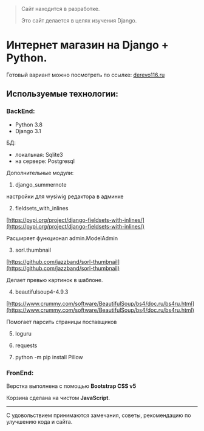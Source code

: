 > Сайт находится в разработке.
> 
> Это сайт делается в целях изучения Django.

# Интернет магазин на Django + Python.

Готовый вариант можно посмотреть по ссылке: [derevo116.ru](http://derevo116.ru)

## Используемые технологии:

### BackEnd:

- Python 3.8
- Django 3.1

БД:

- локальная: Sqlite3
- на сервере: Postgresql

Дополнительные модули:

1.  django_summernote

настройки для wysiwig редактора в админке

2.  fieldsets\_with\_inlines

[https://pypi.org/project/django-fieldsets-with-inlines/](https://pypi.org/project/django-fieldsets-with-inlines/)

Расширяет функционал admin.ModelAdmin

3.  sorl.thumbnail

[https://github.com/jazzband/sorl-thumbnail](https://github.com/jazzband/sorl-thumbnail)

Делает превью картинок в шаблоне.

4. beautifulsoup4-4.9.3

[https://www.crummy.com/software/BeautifulSoup/bs4/doc.ru/bs4ru.html](https://www.crummy.com/software/BeautifulSoup/bs4/doc.ru/bs4ru.html)

Помогает парсить страницы поставщиков

5. loguru

6. requests

7. python -m pip install Pillow

### FronEnd:

Верстка выполнена с помощью **Bootstrap CSS v5**

Корзина сделана на чистом **JavaScript**.

* * *

С удовольствием принимаются замечания, советы, рекомендацию по улучшению кода и сайта.
